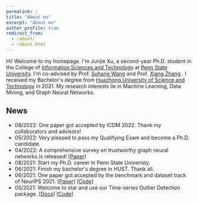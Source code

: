 ```yaml
---
permalink: /
title: "About me"
excerpt: "About me"
author_profile: true
redirect_from: 
  - /about/
  - /about.html
---
```


Hi! Welcome to my homepage. I'm Junjie Xu, a second-year Ph.D. student in the College of [Information Sciences and Technology](https://ist.psu.edu) at [Penn State University](https://www.psu.edu/). I'm co-advised by Prof. [Suhang Wang](https://suhangwang.ist.psu.edu/) and Prof. [Xiang Zhang](https://faculty.ist.psu.edu/xzz89/) . I received my Bachelor's degree from [Huazhong University of Science and Technology](http://english.hust.edu.cn) in 2021. My research interests lie in Machine Learning, Data Mining, and Graph Neural Networks.


## News
* 08/2022: One paper got accepted by ICDM 2022. Thank my collaborators and advisors!
* 05/2022: Very pleased to pass my Qualifying Exam and become a Ph.D. candidate.
* 04/2022: A comprehensive survey on trustworthy graph neural networks is released! [[Paper]](https://arxiv.org/pdf/2204.08570.pdf)
* 08/2021: Start my Ph.D. career in Penn State Univeristy.
* 06/2021: Finish my bachelor's degree in HUST. Thank all.
* 06/2021: One paper got accepted by the benchmark and dataset track of NeurIPS 2021. [[Paper]](https://openreview.net/pdf?id=r8IvOsnHchr) [[Code]](https://github.com/datamllab/tods)
* 05/2021: Welcome to star and use our Time-series Outlier Detection package. [[Docs]](https://tods-doc.github.io) [[Code]](https://github.com/datamllab/tods)
